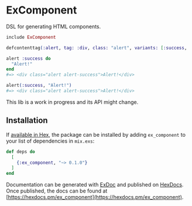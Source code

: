 # ExComponent

DSL for generating HTML components.

```elixir
include ExComponent

defcontenttag(:alert, tag: :div, class: "alert", variants: [:success, :danger])

alert :success do
  "Alert!"
end
#=> <div class="alert alert-success">Alert!</div>

alert(:success, "Alert!")
#=> <div class="alert alert-success">Alert!</div>
```

This lib is a work in progress and its API might change.

## Installation

If [available in Hex](https://hex.pm/docs/publish), the package can be installed
by adding `ex_component` to your list of dependencies in `mix.exs`:

```elixir
def deps do
  [
    {:ex_component, "~> 0.1.0"}
  ]
end
```

Documentation can be generated with [ExDoc](https://github.com/elixir-lang/ex_doc)
and published on [HexDocs](https://hexdocs.pm). Once published, the docs can
be found at [https://hexdocs.pm/ex_component](https://hexdocs.pm/ex_component).

